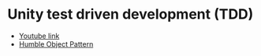 # Unity test driven development (TDD)
- [Youtube link][1]
- [Humble Object Pattern][2]

[1]: https://www.youtube.com/watch?v=R1aO4Tmw3zA&list=PLKERDLXpXl_jJQiQOHDLimnulasAK3T5b&index=1&ab_channel=InfallibleCode

[2]: https://www.youtube.com/watch?v=MGx5mb5b3sY&ab_channel=InfallibleCode